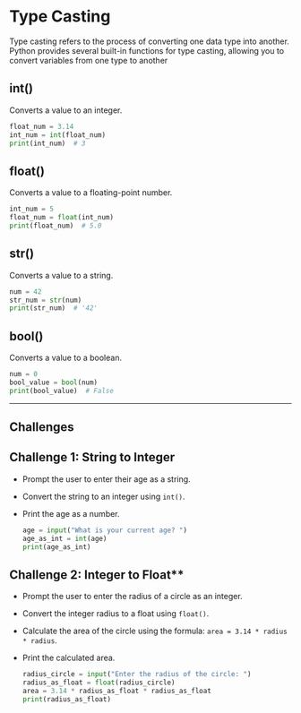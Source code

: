 # Type Casting

Type casting refers to the process of converting one data type into another. Python provides several built-in functions for type casting, allowing you to convert variables from one type to another

## int()

Converts a value to an integer.

```py
float_num = 3.14
int_num = int(float_num)
print(int_num)  # 3
```

## float()

Converts a value to a floating-point number.

```py
int_num = 5
float_num = float(int_num)
print(float_num)  # 5.0
```

## str()

Converts a value to a string.

```py
num = 42
str_num = str(num)
print(str_num)  # '42'
```

## bool()

Converts a value to a boolean.

```py
num = 0
bool_value = bool(num)
print(bool_value)  # False
```

---

## Challenges

## Challenge 1: String to Integer

- Prompt the user to enter their age as a string.
- Convert the string to an integer using `int()`.
- Print the age as a number.

    ```py
    age = input("What is your current age? ")
    age_as_int = int(age)
    print(age_as_int)
    ```

## Challenge 2: Integer to Float**

- Prompt the user to enter the radius of a circle as an integer.
- Convert the integer radius to a float using `float()`.
- Calculate the area of the circle using the formula: `area = 3.14 * radius * radius`.
- Print the calculated area.

    ```py
    radius_circle = input("Enter the radius of the circle: ")
    radius_as_float = float(radius_circle)
    area = 3.14 * radius_as_float * radius_as_float
    print(radius_as_float)
    ```
